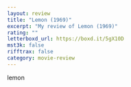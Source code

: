 ```yaml
---
layout: review
title: "Lemon (1969)"
excerpt: "My review of Lemon (1969)"
rating: ""
letterboxd_url: https://boxd.it/5gX10D
mst3k: false
rifftrax: false
category: movie-review
---
```


lemon
